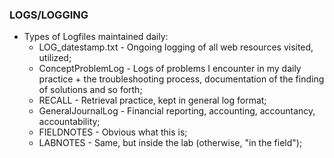 ### LOGS/LOGGING
* Types of Logfiles maintained daily:
    * LOG_datestamp.txt - Ongoing logging of all web resources visited, utilized;
    * ConceptProblemLog - Logs of problems I encounter in my daily practice + the troubleshooting process, documentation of the finding of solutions and so forth;
    * RECALL - Retrieval practice, kept in general log format;
    * GeneralJournalLog - Financial reporting, accounting, accountancy, accountability;
    * FIELDNOTES - Obvious what this is;
    * LABNOTES - Same, but inside the lab (otherwise, "in the field");

